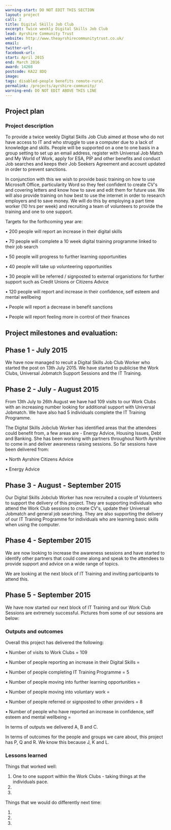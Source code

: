 ```yaml
---
warning-start: DO NOT EDIT THIS SECTION
layout: project
call: 2
title: Digital Skills Job Club
excerpt: Twice weekly Digital Skills Job Club
lead: Ayrshire Community Trust
website: http://www.theayrshirecommunitytrust.co.uk/
email:
twitter-url:
facebook-url:
start: April 2015
end: March 2016
award: 14268
postcode: KA22 8DQ
image:
tags: disabled-people benefits remote-rural
permalink: /projects/ayrshire-community/
warning-end: DO NOT EDIT ABOVE THIS LINE
---
```


## Project plan

### Project description

To provide a twice weekly Digital Skills Job Club aimed at those who do not have access to IT and who struggle to use a computer due to a lack of knowledge and skills. People will be supported on a one to one basis in a group setting to set up an email address, register with Universal Job Match and My World of Work, apply for ESA, PIP and other benefits and conduct
Job searches and keeps their Job Seekers Agreement and account updated in order to prevent sanctions.

In conjunction with this we wish to provide basic training on how to use Microsoft Office, particularity Word so they feel confident to create CV's and covering letters and know how to save and edit them for future use. We will also provide training on how best to use the internet in order to research employers and to save money. We will do this by employing a part time
worker (10 hrs per week) and recruiting a team of volunteers to provide the training and one to one support.

Targets for the forthcoming year are:

•	200 people will report an increase in their digital skills

•	70 people will complete a 10 week digital training programme linked to their job search

•	50 people will progress to further learning opportunities

•	40 people will take up volunteering opportunities

•	30 people will be referred / signposted to external organistions for further support such as Credit Unions or Citizens Advice

•	120 people will report and increase in their confidence, self esteem and mental wellbeing

•	People will report a decrease in benefit sanctions

•	People will report feeling more in control of their finances

## Project milestones and evaluation:

## Phase 1 - July 2015

We have now managed to recuit a Digital Skills Job Club Worker who started the post on 13th July 2015. We have started to publicise the Work Clubs, Universal Jobmatch Support Sessions and the IT Training.

## Phase 2 - July - August 2015

From 13th July to 26th August we have had 109 visits to our Work Clubs with an increasing number looking for additional support with Universal Jobmatch. We have also had 5 individuals complete the IT Training Programme.

The Digital Skills Jobclub Worker has identified areas that the attendees could benefit from, a few areas are - Energy Advice, Housing Issues, Debt and Banking. She has been working with partners throughout North Ayrshire to come in and deliver awareness raising sessions. So far sessions have been delivered from:

• North Ayrshire Citizens Advice

• Energy Advice

## Phase 3 - August - September 2015

Our Digital Skills Jobclub Worker has now recruited a couple of Volunteers to support the delivery of this project. They are supporting individuals who attend the Work Club sessions to create CV's, update their Universal Jobmatch and general job searching. They are also supporting the delivery of our IT Training Programme for individuals who are learning basic skills when using the computer.

## Phase 4 - September 2015

We are now looking to increase the awareness sessions and have started to identify other partners that could come along and speak to the attendees to provide support and advice on a wide range of topics.

We are looking at the next block of IT Training and inviting participants to attend this.

## Phase 5 - September 2015

We have now started our next block of IT Training and our Work Club Sessions are extremely successful. Pictures from some of our sessions are below:


### Outputs and outcomes

Overall this project has delivered the following:

• Number of visits to Work Clubs = 109

• Number of people reporting an increase in their Digital Skills =

• Number of people completing IT Training Programme = 5

• Number of people moving into further learning opportunities =

• Number of people moving into voluntary work =

• Number of people referred or signposted to other providers = 8

• Number of people who have reported an increase in confidence, self esteem and mental wellbeing =

In terms of outputs we delivered A, B and C.

In terms of outcomes for the people and groups we care about, this project has P, Q and R. We know this because J, K and L.

### Lessons learned

Things that worked well:

1. One to one support within the Work Clubs - taking things at the individuals pace.
2.
3.

Things that we would do differently next time:

1.
2.
3.
